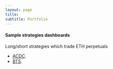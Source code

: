 ```yaml
---
layout: page
title:
subtitle: Portfolio
---
```


#### Sample strategies dashboards
Long/short strategies which trade ETH perpetuals
* [ACDC](http://139.59.126.232:3838/py-sample/).
* [BTS](http://139.59.126.232:3838/bts/).
